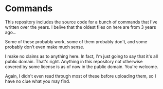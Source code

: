 # Commands

This repository includes the source code for a bunch of commands that I've written over the years. I belive that the oldest files on here are from 3 years ago...

Some of these probably work, some of them probably don't, and some probably don't even make much sense.

I make no claims as to anything here. In fact, I'm just going to say that it's all public domain. That's right. Anything in this repository not otherwise covered by some license is as of now in the public domain. You're welcome.

Again, I didn't even read through most of these before uploading them, so I have no clue what you may find.
